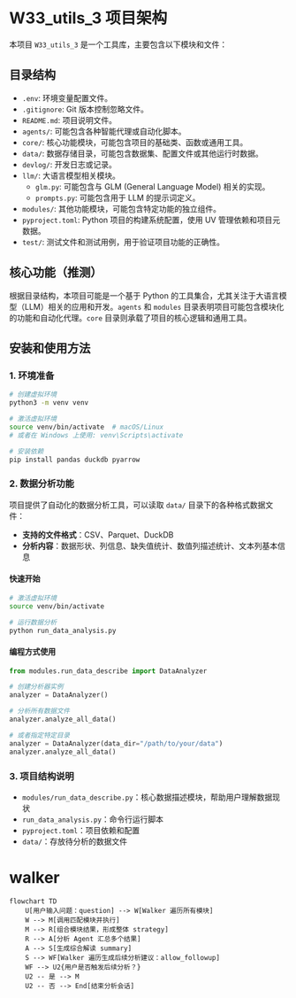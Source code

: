 # W33_utils_3 项目架构

本项目 `W33_utils_3` 是一个工具库，主要包含以下模块和文件：

## 目录结构

- `.env`: 环境变量配置文件。
- `.gitignore`: Git 版本控制忽略文件。
- `README.md`: 项目说明文件。
- `agents/`: 可能包含各种智能代理或自动化脚本。
- `core/`: 核心功能模块，可能包含项目的基础类、函数或通用工具。
- `data/`: 数据存储目录，可能包含数据集、配置文件或其他运行时数据。
- `devlog/`: 开发日志或记录。
- `llm/`: 大语言模型相关模块。
  - `glm.py`: 可能包含与 GLM (General Language Model) 相关的实现。
  - `prompts.py`: 可能包含用于 LLM 的提示词定义。
- `modules/`: 其他功能模块，可能包含特定功能的独立组件。
- `pyproject.toml`: Python 项目的构建系统配置，使用 UV 管理依赖和项目元数据。
- `test/`: 测试文件和测试用例，用于验证项目功能的正确性。

## 核心功能（推测）

根据目录结构，本项目可能是一个基于 Python 的工具集合，尤其关注于大语言模型（LLM）相关的应用和开发。`agents` 和 `modules` 目录表明项目可能包含模块化的功能和自动化代理。`core` 目录则承载了项目的核心逻辑和通用工具。

## 安装和使用方法

### 1. 环境准备

```bash
# 创建虚拟环境
python3 -m venv venv

# 激活虚拟环境
source venv/bin/activate  # macOS/Linux
# 或者在 Windows 上使用: venv\Scripts\activate

# 安装依赖
pip install pandas duckdb pyarrow
```

### 2. 数据分析功能

项目提供了自动化的数据分析工具，可以读取 `data/` 目录下的各种格式数据文件：

- **支持的文件格式**：CSV、Parquet、DuckDB
- **分析内容**：数据形状、列信息、缺失值统计、数值列描述统计、文本列基本信息

#### 快速开始

```bash
# 激活虚拟环境
source venv/bin/activate

# 运行数据分析
python run_data_analysis.py
```

#### 编程方式使用

```python
from modules.run_data_describe import DataAnalyzer

# 创建分析器实例
analyzer = DataAnalyzer()

# 分析所有数据文件
analyzer.analyze_all_data()

# 或者指定特定目录
analyzer = DataAnalyzer(data_dir="/path/to/your/data")
analyzer.analyze_all_data()
```

### 3. 项目结构说明

- `modules/run_data_describe.py`：核心数据描述模块，帮助用户理解数据现状
- `run_data_analysis.py`：命令行运行脚本
- `pyproject.toml`：项目依赖和配置
- `data/`：存放待分析的数据文件

# walker

```mermaid
flowchart TD
    U[用户输入问题：question] --> W[Walker 遍历所有模块]
    W --> M[调用匹配模块并执行]
    M --> R[组合模块结果，形成整体 strategy]
    R --> A[分析 Agent 汇总多个结果]
    A --> S[生成综合解读 summary]
    S --> WF[Walker 遍历生成后续分析建议：allow_followup]
    WF --> U2{用户是否触发后续分析？}
    U2 -- 是 --> M
    U2 -- 否 --> End[结束分析会话]
```
